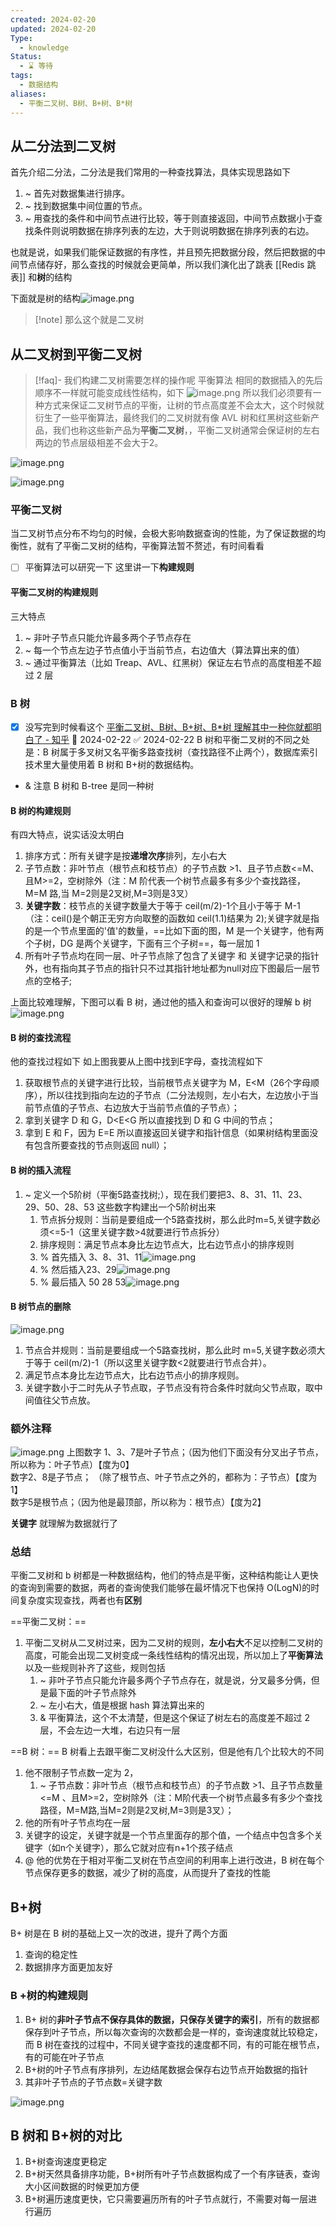 ```yaml
---
created: 2024-02-20
updated: 2024-02-20
Type:
  - knowledge
Status:
  - ⌛️ 等待
tags:
  - 数据结构
aliases:
  - 平衡二叉树、B树、B+树、B*树
---
```

## 从二分法到二叉树
首先介绍二分法，二分法是我们常用的一种查找算法，具体实现思路如下
1. ~ 首先对数据集进行排序。
2. ~ 找到数据集中间位置的节点。
3. ~ 用查找的条件和中间节点进行比较，等于则直接返回，中间节点数据小于查找条件则说明数据在排序列表的左边，大于则说明数据在排序列表的右边。

也就是说，如果我们能保证数据的有序性，并且预先把数据分段，然后把数据的中间节点储存好，那么查找的时候就会更简单，所以我们演化出了跳表  [[Redis 跳表]] 和**树**的结构

下面就是树的结构![image.png](https://obsidian-pic-1317906728.cos.ap-nanjing.myqcloud.com/obsidian/20240220233103.png)
>[!note] 那么这个就是二叉树

## 从二叉树到平衡二叉树
>[!faq]- 我们构建二叉树需要怎样的操作呢
>平衡算法
>相同的数据插入的先后顺序不一样就可能变成线性结构，如下 ![image.png](https://obsidian-pic-1317906728.cos.ap-nanjing.myqcloud.com/obsidian/20240220233502.png) 所以我们必须要有一种方式来保证二叉树节点的平衡，让树的节点高度差不会太大，这个时候就衍生了一些平衡算法，最终我们的二叉树就有像 AVL 树和红黑树这些新产品，我们也称这些新产品为**平衡二叉树**，，平衡二叉树通常会保证树的左右两边的节点层级相差不会大于2。


![image.png](https://obsidian-pic-1317906728.cos.ap-nanjing.myqcloud.com/obsidian/20240220234020.png)


![image.png](https://obsidian-pic-1317906728.cos.ap-nanjing.myqcloud.com/obsidian/20240220234031.png)


### 平衡二叉树
当二叉树节点分布不均匀的时候，会极大影响数据查询的性能，为了保证数据的均衡性，就有了平衡二叉树的结构，平衡算法暂不赘述，有时间看看
- [ ]  平衡算法可以研究一下
这里讲一下**构建规则**
#### 平衡二叉树的构建规则
三大特点
1. ~ 非叶子节点只能允许最多两个子节点存在
2. ~ 每一个节点左边子节点值小于当前节点，右边值大（算法算出来的值）
3. ~ 通过平衡算法（比如 Treap、AVL、红黑树）保证左右节点的高度相差不超过 2 层

### B 树
- [x] 没写完到时候看这个 [平衡二叉树、B树、B+树、B\*树 理解其中一种你就都明白了 - 知乎](https://zhuanlan.zhihu.com/p/27700617) 📅 2024-02-22 ✅ 2024-02-22
B 树和平衡二叉树的不同之处是：B 树属于多叉树又名平衡多路查找树（查找路径不止两个），数据库索引技术里大量使用着 B 树和 B+树的数据结构。
- & 注意 B 树和 B-tree 是同一种树

#### B 树的构建规则

有四大特点，说实话没太明白
1. 排序方式：所有关键字是按**递增次序**排列，左小右大
2. 子节点数：非叶节点（根节点和枝节点）的子节点数 >1、且子节点数<=M、且M>=2，空树除外（注：M 阶代表一个树节点最多有多少个查找路径，M=M 路,当 M=2则是2叉树,M=3则是3叉）
3. **关键字数**：枝节点的关键字数量大于等于 ceil(m/2)-1个且小于等于 M-1（注：ceil()是个朝正无穷方向取整的函数如 ceil(1.1)结果为 2);关键字就是指的是一个节点里面的'值'的数量，==比如下面的图，M 是一个关键字，他有两个子树，DG 是两个关键字，下面有三个子树==，每一层加 1
4. 所有叶子节点均在同一层、叶子节点除了包含了关键字 和 关键字记录的指针外，也有指向其子节点的指针只不过其指针地址都为null对应下图最后一层节点的空格子;

上面比较难理解，下图可以看 B 树，通过他的插入和查询可以很好的理解 b 树 ![image.png](https://obsidian-pic-1317906728.cos.ap-nanjing.myqcloud.com/obsidian/20240222222707.png)
#### B 树的查找流程
他的查找过程如下
如上图我要从上图中找到E字母，查找流程如下

1. 获取根节点的关键字进行比较，当前根节点关键字为 M，E<M（26个字母顺序），所以往找到指向左边的子节点（二分法规则，左小右大，左边放小于当前节点值的子节点、右边放大于当前节点值的子节点）；
2. 拿到关键字 D 和 G，D<E<G 所以直接找到 D 和 G 中间的节点；
3. 拿到 E 和 F，因为 E=E 所以直接返回关键字和指针信息（如果树结构里面没有包含所要查找的节点则返回 null）；

#### B 树的插入流程
1. ~ 定义一个5阶树（平衡5路查找树;），现在我们要把3、8、31、11、23、29、50、28、53 这些数字构建出一个5阶树出来
	1. 节点拆分规则：当前是要组成一个5路查找树，那么此时m=5,关键字数必须<=5-1（这里关键字数>4就要进行节点拆分）
	2. 排序规则：满足节点本身比左边节点大，比右边节点小的排序规则
	3. % 首先插入 3、8、31、11![image.png](https://obsidian-pic-1317906728.cos.ap-nanjing.myqcloud.com/obsidian/20240222223559.png)
	4. % 然后插入23、29![image.png](https://obsidian-pic-1317906728.cos.ap-nanjing.myqcloud.com/obsidian/20240222223641.png)
	5. % 最后插入 50 28 53![image.png](https://obsidian-pic-1317906728.cos.ap-nanjing.myqcloud.com/obsidian/20240222223707.png)


#### B 树节点的删除

![image.png](https://obsidian-pic-1317906728.cos.ap-nanjing.myqcloud.com/obsidian/20240222224333.png)

1. 节点合并规则：当前是要组成一个5路查找树，那么此时 m=5,关键字数必须大于等于 ceil(m/2)-1（所以这里关键字数<2就要进行节点合并）。
2. 满足节点本身比左边节点大，比右边节点小的排序规则。
3. 关键字数小于二时先从子节点取，子节点没有符合条件时就向父节点取，取中间值往父节点放。
### 额外注释

![image.png](https://obsidian-pic-1317906728.cos.ap-nanjing.myqcloud.com/obsidian/20240222225201.png)
上图数字 1、3、7是叶子节点；（因为他们下面没有分叉出子节点，所以称为：叶子节点）【度为0】  
数字2、8是子节点； （除了根节点、叶子节点之外的，都称为：子节点）【度为1】  
数字5是根节点；（因为他是最顶部，所以称为：根节点）【度为2】

**关键字** 就理解为数据就行了
### 总结
平衡二叉树和 b 树都是一种数据结构，他们的特点是平衡，这种结构能让人更快的查询到需要的数据，两者的查询使我们能够在最坏情况下也保持 O(LogN)的时间复杂度实现查找，两者也有**区别**

==平衡二叉树：==
1. 平衡二叉树从二叉树过来，因为二叉树的规则，**左小右大**不足以控制二叉树的高度，可能会出现二叉树变成一条线性结构的情况出现，所以加上了**平衡算法**以及一些规则补齐了这些，规则包括
	1. ~ 非叶子节点只能允许最多两个子节点存在，就是说，分叉最多分俩，但是最下面的叶子节点除外
	2. ~ 左小右大，值是根据 hash 算法算出来的
	3. & 平衡算法，这个不太清楚，但是这个保证了树左右的高度差不超过 2 层，不会左边一大堆，右边只有一层

==B 树：==
B 树看上去跟平衡二叉树没什么大区别，但是他有几个比较大的不同
1. 他不限制子节点数一定为 2，
	1. ~ 子节点数：非叶节点（根节点和枝节点）的子节点数 >1、且子节点数量<=M 、且M>=2，空树除外（注：M阶代表一个树节点最多有多少个查找路径，M=M路,当M=2则是2叉树,M=3则是3叉）；
2. 他的所有叶子节点均在一层
3. 关键字的设定，关键字就是一个节点里面存的那个值，一个结点中包含多个关键字（如n个关键字），那么它就对应有n+1个孩子结点
4. @ 他的优势在于相对平衡二叉树在节点空间的利用率上进行改进，B 树在每个节点保存更多的数据，减少了树的高度，从而提升了查找的性能

## B+树

B+ 树是在 B 树的基础上又一次的改进，提升了两个方面
1. 查询的稳定性
2. 数据排序方面更加友好

### B +树的构建规则
1. B+ 树的**非叶子节点不保存具体的数据，只保存关键字的索引**，所有的数据都保存到叶子节点，所以每次查询的次数都会是一样的，查询速度就比较稳定，而 B 树在查找的过程中，不同关键字查找的速度都不同，有的可能在根节点，有的可能在叶子节点
2. B+树的叶子节点有序排列，左边结尾数据会保存右边节点开始数据的指针
3. 其非叶子节点的子节点数=关键字数

![image.png](https://obsidian-pic-1317906728.cos.ap-nanjing.myqcloud.com/obsidian/20240303165808.png)


## B 树和 B+树的对比
1. B+树查询速度更稳定
2. B+树天然具备排序功能，B+树所有叶子节点数据构成了一个有序链表，查询大小区间数据的时候更加方便
3. B+树遍历速度更快，它只需要遍历所有的叶子节点就行，不需要对每一层进行遍历
